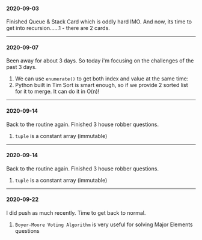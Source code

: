 #### 2020-09-03

Finished Queue & Stack Card which is oddly hard IMO. And now, its time to get into recursion......1 - there are 2 cards.

---
  

#### 2020-09-07

Been away for about 3 days. So today i'm focusing on the challenges of the past 3 days.

1. We can use `enumerate()` to get both index and value at the same time:
2. Python built in Tim Sort is smart enough, so if we provide 2 sorted list for it to merge. It can do it in O(n)!

---

#### 2020-09-14

Back to the routine again. Finished 3 house robber questions.

1. `tuple` is a constant array (immutable)


---

#### 2020-09-14

Back to the routine again. Finished 3 house robber questions.

1. `tuple` is a constant array (immutable)

---

#### 2020-09-22

I did push as much recently. Time to get back to normal.

1. `Boyer-Moore Voting Algorithm` is very useful for solving Major Elements questions